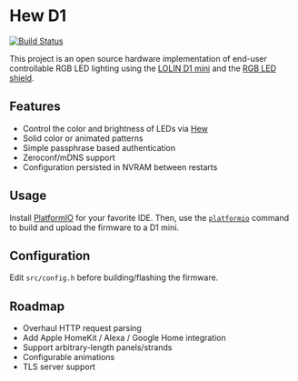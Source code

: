 # Hew D1

[![Build Status](https://travis-ci.org/ayan4m1/hew-d1.svg?branch=master)](https://travis-ci.org/ayan4m1/hew-d1)

This project is an open source hardware implementation of end-user controllable RGB LED lighting using the [LOLIN D1 mini](https://docs.wemos.cc/en/latest/d1/d1_mini.html) and the [RGB LED shield](https://docs.wemos.cc/en/latest/d1_mini_shiled/rgb_led.html).

## Features

- Control the color and brightness of LEDs via [Hew](https://github.com/ayan4m1/hew-web)
- Solid color or animated patterns
- Simple passphrase based authentication
- Zeroconf/mDNS support
- Configuration persisted in NVRAM between restarts

## Usage

Install [PlatformIO](https://platformio.org/platformio-ide) for your favorite IDE. Then, use the [`platformio`](https://docs.platformio.org/en/latest/core/quickstart.html#process-project) command to build and upload the firmware to a D1 mini.

## Configuration

Edit `src/config.h` before building/flashing the firmware.

## Roadmap

- Overhaul HTTP request parsing
- Add Apple HomeKit / Alexa / Google Home integration
- Support arbitrary-length panels/strands
- Configurable animations
- TLS server support
